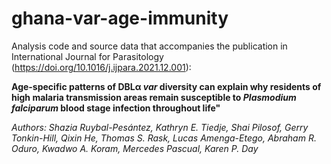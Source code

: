 # ghana-var-age-immunity
Analysis code and source data that accompanies the publication in International Journal for Parasitology (https://doi.org/10.1016/j.ijpara.2021.12.001):

**Age-specific patterns of DBLα _var_ diversity can explain why residents of high malaria transmission areas remain susceptible to _Plasmodium falciparum_ blood stage infection throughout life"**

*Authors: Shazia Ruybal-Pesántez, Kathryn E. Tiedje, Shai Pilosof, Gerry Tonkin-Hill, Qixin He, Thomas S. Rask, Lucas Amenga-Etego, Abraham R. Oduro, Kwadwo A. Koram, Mercedes Pascual, Karen P. Day*
